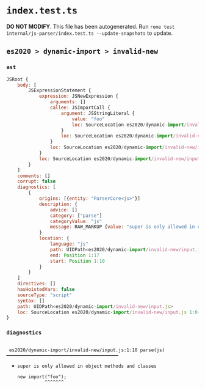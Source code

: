 # `index.test.ts`

**DO NOT MODIFY**. This file has been autogenerated. Run `rome test internal/js-parser/index.test.ts --update-snapshots` to update.

## `es2020 > dynamic-import > invalid-new`

### `ast`

```javascript
JSRoot {
	body: [
		JSExpressionStatement {
			expression: JSNewExpression {
				arguments: []
				callee: JSImportCall {
					argument: JSStringLiteral {
						value: "foo"
						loc: SourceLocation es2020/dynamic-import/invalid-new/input.js 1:11-1:16
					}
					loc: SourceLocation es2020/dynamic-import/invalid-new/input.js 1:10-1:17
				}
				loc: SourceLocation es2020/dynamic-import/invalid-new/input.js 1:0-1:17
			}
			loc: SourceLocation es2020/dynamic-import/invalid-new/input.js 1:0-1:18
		}
	]
	comments: []
	corrupt: false
	diagnostics: [
		{
			origins: [{entity: "ParserCore<js>"}]
			description: {
				advice: []
				category: ["parse"]
				categoryValue: "js"
				message: RAW_MARKUP {value: "super is only allowed in object methods and classes"}
			}
			location: {
				language: "js"
				path: UIDPath<es2020/dynamic-import/invalid-new/input.js>
				end: Position 1:17
				start: Position 1:10
			}
		}
	]
	directives: []
	hasHoistedVars: false
	sourceType: "script"
	syntax: []
	path: UIDPath<es2020/dynamic-import/invalid-new/input.js>
	loc: SourceLocation es2020/dynamic-import/invalid-new/input.js 1:0-2:0
}
```

### `diagnostics`

```

 es2020/dynamic-import/invalid-new/input.js:1:10 parse(js) ━━━━━━━━━━━━━━━━━━━━━━━━━━━━━━━━━━━━━━━━━

  ✖ super is only allowed in object methods and classes

    new import("foo");
              ^^^^^^^


```

